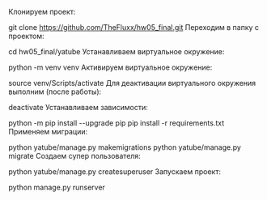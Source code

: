 Клонируем проект:

git clone https://github.com/TheFluxx/hw05_final.git
Переходим в папку с проектом:

cd hw05_final/yatube
Устанавливаем виртуальное окружение:

python -m venv venv
Активируем виртуальное окружение:

source venv/Scripts/activate
Для деактивации виртуального окружения выполним (после работы):

deactivate
Устанавливаем зависимости:

python -m pip install --upgrade pip
pip install -r requirements.txt
Применяем миграции:

python yatube/manage.py makemigrations
python yatube/manage.py migrate
Создаем супер пользователя:

python yatube/manage.py createsuperuser
Запускаем проект:

python manage.py runserver
